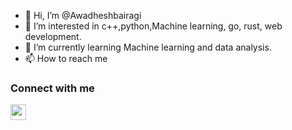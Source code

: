 - 👋 Hi, I’m @Awadheshbairagi
- 👀 I’m interested in c++,python,Machine learning, go, rust, web development. 
- 🌱 I’m currently learning Machine learning and data analysis.
- 📫 How to reach me
### Connect with me 
<a href="https://www.instagram.com/awadhesh_bairagi_/"><img width="25px" src="https://upload.wikimedia.org/wikipedia/commons/thumb/a/a5/Instagram_icon.png/1024px-Instagram_icon.png"></a>

<!---
Awadheshbairagi/Awadheshbairagi is a ✨ special ✨ repository because its `README.md` (this file) appears on your GitHub profile.
You can click the Preview link to take a look at your changes.
--->
